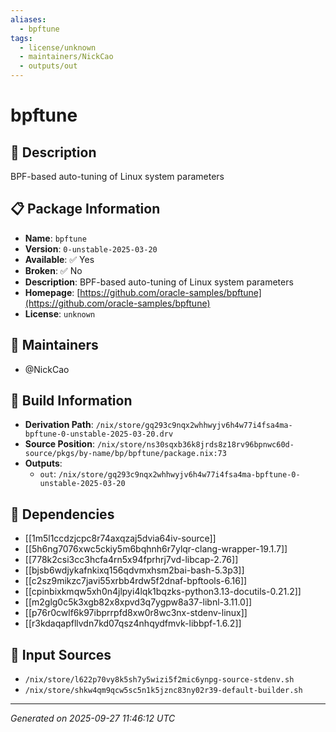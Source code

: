 ```yaml
---
aliases:
  - bpftune
tags:
  - license/unknown
  - maintainers/NickCao
  - outputs/out
---
```


# bpftune

## 📝 Description

BPF-based auto-tuning of Linux system parameters

## 📋 Package Information

- **Name**: `bpftune`
- **Version**: `0-unstable-2025-03-20`
- **Available**: ✅ Yes
- **Broken**: ✅ No
- **Description**: BPF-based auto-tuning of Linux system parameters
- **Homepage**: [https://github.com/oracle-samples/bpftune](https://github.com/oracle-samples/bpftune)
- **License**: `unknown`
## 👥 Maintainers

- @NickCao


## 🔧 Build Information

- **Derivation Path**: `/nix/store/gq293c9nqx2whhwyjv6h4w77i4fsa4ma-bpftune-0-unstable-2025-03-20.drv`
- **Source Position**: `/nix/store/ns30sqxb36k8jrds8z18rv96bpnwc60d-source/pkgs/by-name/bp/bpftune/package.nix:73`
- **Outputs**:
  - `out`:  `/nix/store/gq293c9nqx2whhwyjv6h4w77i4fsa4ma-bpftune-0-unstable-2025-03-20`

## 🔗 Dependencies

- [[1m5l1ccdzjcpc8r74axqzaj5dvia64iv-source]]
- [[5h6ng7076xwc5ckiy5m6bqhnh6r7ylqr-clang-wrapper-19.1.7]]
- [[778k2csi3cc3hcfa4rn5x94fprhrj7vd-libcap-2.76]]
- [[bjsb6wdjykafnkixq156qdvmxhsm2bai-bash-5.3p3]]
- [[c2sz9mikzc7javi55xrbb4rdw5f2dnaf-bpftools-6.16]]
- [[cpinbixkmqw5xh0n4jlpyi4lqk1bqzks-python3.13-docutils-0.21.2]]
- [[m2glg0c5k3xgb82x8xpvd3q7ygpw8a37-libnl-3.11.0]]
- [[p76r0cwlf6k97ibprrpfd8xw0r8wc3nx-stdenv-linux]]
- [[r3kdaqapfllvdn7kd07qsz4nhqydfmvk-libbpf-1.6.2]]

## 📁 Input Sources

- `/nix/store/l622p70vy8k5sh7y5wizi5f2mic6ynpg-source-stdenv.sh`
- `/nix/store/shkw4qm9qcw5sc5n1k5jznc83ny02r39-default-builder.sh`

---
*Generated on 2025-09-27 11:46:12 UTC*
